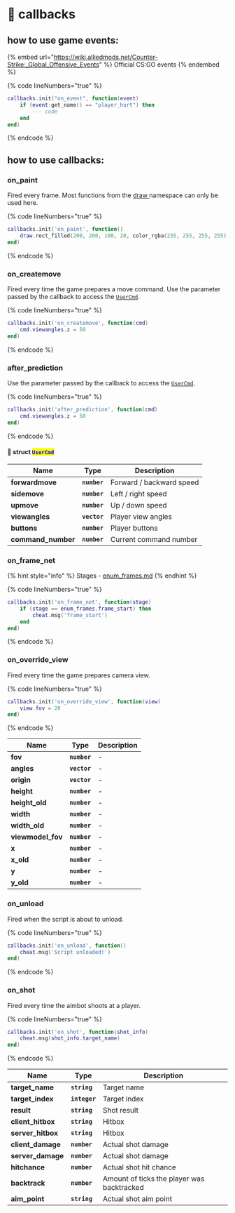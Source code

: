 # 🔌 callbacks

## how to use game events:

{% embed url="https://wiki.alliedmods.net/Counter-Strike:_Global_Offensive_Events" %}
Official CS:GO events
{% endembed %}

{% code lineNumbers="true" %}
```lua
callbacks.init("on_event", function(event)
    if (event:get_name() == "player_hurt") then
        --- code
    end
end)
```
{% endcode %}

## how to use callbacks:

### on\_paint

Fired every frame. Most functions from the [draw ](draw.md)namespace can only be used here.

{% code lineNumbers="true" %}
```lua
callbacks.init('on_paint', function()
    draw.rect_filled(200, 200, 100, 20, color_rgba(255, 255, 255, 255))
end)
```
{% endcode %}

### on\_createmove

Fired every time the game prepares a move command. Use the parameter passed by the callback to access the [`UserCmd`](callbacks-list.md#struct-usercmd).

{% code lineNumbers="true" %}
```lua
callbacks.init('on_createmove', function(cmd)
    cmd.viewangles.z = 50
end)
```
{% endcode %}

### after\_prediction

Use the parameter passed by the callback to access the [`UserCmd`](callbacks-list.md#struct-usercmd).

{% code lineNumbers="true" %}
```lua
callbacks.init('after_prediction', function(cmd)
    cmd.viewangles.z = 50
end)
```
{% endcode %}

#### 🔗 struct <mark style="color:blue;">`UserCmd`</mark>

| Name                | Type         | Description              |
| ------------------- | ------------ | ------------------------ |
| **forwardmove**     | **`number`** | Forward / backward speed |
| **sidemove**        | **`number`** | Left / right speed       |
| **upmove**          | **`number`** | Up / down speed          |
| **viewangles**      | **`vector`** | Player view angles       |
| **buttons**         | **`number`** | Player buttons           |
| **command\_number** | **`number`** | Current command number   |

### on\_frame\_net

{% hint style="info" %}
Stages - [enum\_frames.md](../enumerations/enum\_frames.md "mention")
{% endhint %}

{% code lineNumbers="true" %}
```lua
callbacks.init('on_frame_net', function(stage)
    if (stage == enum_frames.frame_start) then
        cheat.msg('frame_start')
    end
end)
```
{% endcode %}

### on\_override\_view

Fired every time the game prepares camera view.

{% code lineNumbers="true" %}
```lua
callbacks.init('on_override_view', function(view)
    view.fov = 20
end)
```
{% endcode %}

| Name               | Type         | Description |
| ------------------ | ------------ | ----------- |
| **fov**            | **`number`** | -           |
| **angles**         | **`vector`** | -           |
| **origin**         | **`vector`** | -           |
| **height**         | **`number`** | -           |
| **height\_old**    | **`number`** | -           |
| **width**          | **`number`** | -           |
| **width\_old**     | **`number`** | -           |
| **viewmodel\_fov** | **`number`** | -           |
| **x**              | **`number`** | -           |
| **x\_old**         | **`number`** | -           |
| **y**              | **`number`** | -           |
| **y\_old**         | **`number`** | -           |

### on\_unload

Fired when the script is about to unload.

{% code lineNumbers="true" %}
```lua
callbacks.init('on_unload', function()
    cheat.msg('Script unloaded!')
end)
```
{% endcode %}

### on\_shot

Fired every time the aimbot shoots at a player.

{% code lineNumbers="true" %}
```lua
callbacks.init('on_shot', function(shot_info)
    cheat.msg(shot_info.target_name)
end)
```
{% endcode %}

| Name               | Type          | Description                                |
| ------------------ | ------------- | ------------------------------------------ |
| **target\_name**   | **`string`**  | Target name                                |
| **target\_index**  | **`integer`** | Target index                               |
| **result**         | **`string`**  | Shot result                                |
| **client\_hitbox** | **`string`**  | Hitbox                                     |
| **server\_hitbox** | **`string`**  | Hitbox                                     |
| **client\_damage** | **`number`**  | Actual shot damage                         |
| **server\_damage** | **`number`**  | Actual shot damage                         |
| **hitchance**      | **`number`**  | Actual shot hit chance                     |
| **backtrack**      | **`number`**  | Amount of ticks the player was backtracked |
| **aim\_point**     | **`string`**  | Actual shot aim point                      |
